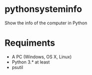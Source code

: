 # pythonsysteminfo
Show the info of the computer in Python

# Requiments 
- A PC (Windows, OS X, Linux)
- Python 3.* at least
- psutil

